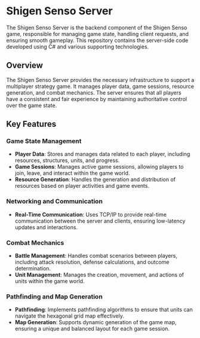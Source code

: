 # Shigen Senso Server

The Shigen Senso Server is the backend component of the Shigen Senso game, responsible for managing game state, handling client requests, and ensuring smooth gameplay. This repository contains the server-side code developed using C# and various supporting technologies.

## Overview

The Shigen Senso Server provides the necessary infrastructure to support a multiplayer strategy game. It manages player data, game sessions, resource generation, and combat mechanics. The server ensures that all players have a consistent and fair experience by maintaining authoritative control over the game state.

## Key Features

### Game State Management

- **Player Data**: Stores and manages data related to each player, including resources, structures, units, and progress.
- **Game Sessions**: Manages active game sessions, allowing players to join, leave, and interact within the game world.
- **Resource Generation**: Handles the generation and distribution of resources based on player activities and game events.

### Networking and Communication

- **Real-Time Communication**: Uses TCP/IP to provide real-time communication between the server and clients, ensuring low-latency updates and interactions.

### Combat Mechanics

- **Battle Management**: Handles combat scenarios between players, including attack resolution, defense calculations, and outcome determination.
- **Unit Management**: Manages the creation, movement, and actions of units within the game world.

### Pathfinding and Map Generation

- **Pathfinding**: Implements pathfinding algorithms to ensure that units can navigate the hexagonal grid map effectively.
- **Map Generation**: Supports dynamic generation of the game map, ensuring a unique and balanced layout for each game session.
